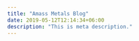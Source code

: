 ```yaml
---
title: "Amass Metals Blog"
date: 2019-05-12T12:14:34+06:00
description: "This is meta description."
---
```

